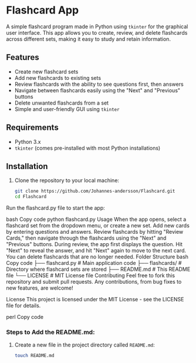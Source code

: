 # Flashcard App

A simple flashcard program made in Python using `tkinter` for the graphical user interface. This app allows you to create, review, and delete flashcards across different sets, making it easy to study and retain information.

## Features

- Create new flashcard sets
- Add new flashcards to existing sets
- Review flashcards with the ability to see questions first, then answers
- Navigate between flashcards easily using the "Next" and "Previous" buttons
- Delete unwanted flashcards from a set
- Simple and user-friendly GUI using `tkinter`

## Requirements

- Python 3.x
- `tkinter` (comes pre-installed with most Python installations)

## Installation

1. Clone the repository to your local machine:

   ```bash
   git clone https://github.com/Johannes-andersson/Flashcard.git
   cd Flashcard
Run the flashcard.py file to start the app:

bash
Copy code
python flashcard.py
Usage
When the app opens, select a flashcard set from the dropdown menu, or create a new set.
Add new cards by entering questions and answers.
Review flashcards by hitting "Review Cards," then navigate through the flashcards using the "Next" and "Previous" buttons.
During review, the app first displays the question. Hit "Next" to reveal the answer, and hit "Next" again to move to the next card.
You can delete flashcards that are no longer needed.
Folder Structure
bash
Copy code
├── flashcard.py     # Main application code
├── flashcards/      # Directory where flashcard sets are stored
├── README.md        # This README file
└── LICENSE          # MIT License file
Contributing
Feel free to fork this repository and submit pull requests. Any contributions, from bug fixes to new features, are welcome!

License
This project is licensed under the MIT License - see the LICENSE file for details.

perl
Copy code

### Steps to Add the README.md:
1. Create a new file in the project directory called `README.md`:
   ```bash
   touch README.md
